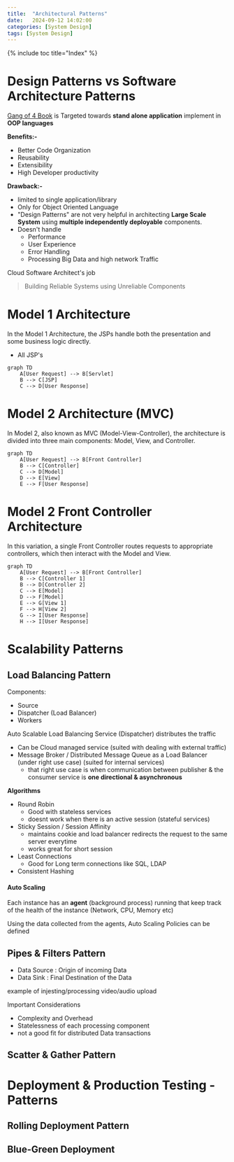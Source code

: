 ```yaml
---
title:  "Architectural Patterns"
date:   2024-09-12 14:02:00
categories: [System Design]
tags: [System Design]
---
```


{% include toc title="Index" %}

# Design Patterns vs Software Architecture Patterns

[Gang of 4 Book](https://www.google.com/books/edition/Design_Patterns/6oHuKQe3TjQC?hl=en&gbpv=0)
is Targeted towards **stand alone application** implement in **OOP languages**

**Benefits:-**

- Better Code Organization
- Reusability
- Extensibility
- High Developer productivity

**Drawback:-**

- limited to single application/library
- Only for Object Oriented Language
- "Design Patterns" are not very helpful in architecting **Large Scale System**
  using **multiple independently deployable** components.
- Doesn't handle
    - Performance
    - User Experience
    - Error Handling
    - Processing Big Data and high network Traffic

Cloud Software Architect's job
> Building Reliable Systems using Unreliable Components

# Model 1 Architecture

In the Model 1 Architecture, the JSPs handle both the presentation and some
business logic directly.

- All JSP's

```mermaid!
graph TD
    A[User Request] --> B[Servlet]
    B --> C[JSP]
    C --> D[User Response]
```

# Model 2 Architecture (MVC)

In Model 2, also known as MVC (Model-View-Controller), the architecture is
divided
into three main components: Model, View, and Controller.

```mermaid!
graph TD
    A[User Request] --> B[Front Controller]
    B --> C[Controller]
    C --> D[Model]
    D --> E[View]
    E --> F[User Response]
```

# Model 2 Front Controller Architecture

In this variation, a single Front Controller routes requests to appropriate
controllers,
which then interact with the Model and View.

```mermaid!
graph TD
    A[User Request] --> B[Front Controller]
    B --> C[Controller 1]
    B --> D[Controller 2]
    C --> E[Model]
    D --> F[Model]
    E --> G[View 1]
    F --> H[View 2]
    G --> I[User Response]
    H --> I[User Response]
```

# Scalability Patterns

## Load Balancing Pattern

Components:

- Source
- Dispatcher (Load Balancer)
- Workers

Auto Scalable Load Balancing Service (Dispatcher) distributes the traffic

- Can be Cloud managed service (suited with dealing with external traffic)
- Message Broker / Distributed Message Queue as a Load Balancer (under right use
  case) (suited for internal services)
    - that right use case is when communication between publisher & the consumer
      service is **one directional & asynchronous**

**Algorithms**

- Round Robin
    - Good with stateless services
    - doesnt work when there is an active session (stateful services)
- Sticky Session / Session Affinity
    - maintains cookie and load balancer redirects the request to the same
      server everytime
    - works great for short session
- Least Connections
    - Good for Long term connections like SQL, LDAP
- Consistent Hashing

#### Auto Scaling

Each instance has an **agent** (background process) running that keep track of
the health of the instance (Network, CPU, Memory etc)

Using the data collected from the agents, Auto Scaling Policies can be defined

## Pipes & Filters Pattern

- Data Source : Origin of incoming Data
- Data Sink : Final Destination of the Data

example of injesting/processing video/audio upload

Important Considerations

- Complexity and Overhead
- Statelessness of each processing component
- not a good fit for distributed Data transactions

## Scatter & Gather Pattern

# Deployment & Production Testing - Patterns

## Rolling Deployment Pattern

## Blue-Green Deployment
